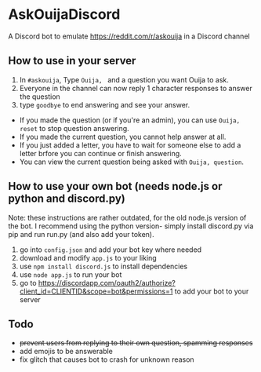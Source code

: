 # AskOuijaDiscord
A Discord bot to emulate https://reddit.com/r/askouija in a Discord channel
## How to use in your server
1. In `#askouija`, Type `Ouija, ` and a question you want Ouija to ask.
2. Everyone in the channel can now reply 1 character responses to answer the question
3. type `goodbye` to end answering and see your answer.
* If you made the question (or if you're an admin), you can use `Ouija, reset` to stop question answering.
* If you made the current question, you cannot help answer at all.
* If you just added a letter, you have to wait for someone else to add a letter brfore you can continue or finish answering.
* You can view the current question being asked with `Ouija, question`.
## How to use your own bot (needs node.js or python and discord.py)
Note: these instructions are rather outdated, for the old node.js version of the bot. I recommend using the python version- simply install discord.py via pip and run run.py (and also add your token).
1. go into `config.json` and add your bot key where needed
2. download and modify `app.js` to your liking
3. use `npm install discord.js` to install dependencies
4. use `node app.js` to run your bot
5. go to https://discordapp.com/oauth2/authorize?client_id=CLIENTID&scope=bot&permissions=1 to add your bot to your server
## Todo
* ~~prevent users from replying to their own question, spamming responses~~
* add emojis to be answerable
* fix glitch that causes bot to crash for unknown reason
